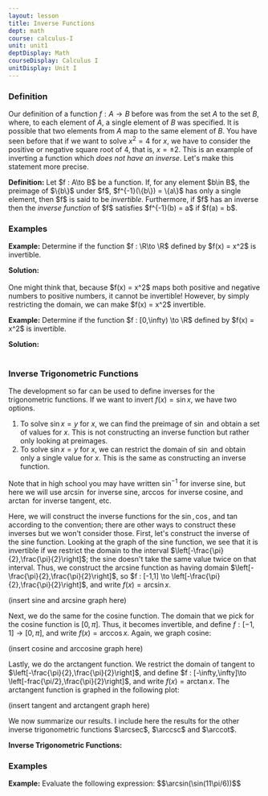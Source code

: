```yaml
---
layout: lesson
title: Inverse Functions
dept: math
course: calculus-I
unit: unit1
deptDisplay: Math
courseDisplay: Calculus I
unitDisplay: Unit I
---
```


### Definition
Our definition of a function $f : A\to B$ before was from the set $A$ to the set $B$, where, to each element of $A$, a single element of $B$ was specified. It is possible that two elements from $A$ map to the same element of $B$. You have seen before that if we want to solve $x^2 = 4$ for $x$, we have to consider the positive or negative square root of 4, that is, $x = \pm 2$. This is an example of inverting a function which *does not have an inverse*. Let's make this statement more precise. 

<div class="definition">
<b>Definition:</b> Let $f : A\to B$ be a function. If, for any element $b\in B$, the preimage of $\{b\}$ under $f$, $f^{-1}(\{b\}) = \{a\}$ has only a single element, then $f$ is said to be <i>invertible</i>. Furthermore, if $f$ has an inverse then the <i>inverse function</i> of $f$ satisfies $f^{-1}(b) = a$ if $f(a) = b$. 
</div>

### Examples
<div class="example">
<p><b>Example:</b> Determine if the function $f : \R\to \R$ defined by $f(x) = x^2$ is invertible. </p>
<b>Solution:</b>

</div> <br>
One might think that, because $f(x) = x^2$ maps both positive and negative numbers to positive numbers, it cannot be invertible! However, by simply restricting the domain, we can make $f(x) = x^2$ invertible. 

<div class="example">
<p><b>Example:</b> Determine if the function $f : [0,\infty) \to \R$ defined by $f(x) = x^2$ is invertible. </p>
<b>Solution:</b>

</div> <br>

### Inverse Trigonometric Functions
The development so far can be used to define inverses for the trigonometric functions. If we want to invert $f(x) = \sin x$, we have two options. 
1. To solve $\sin x = y$ for $x$, we can find the preimage of $\sin$ and obtain a set of values for $x$. This is not constructing an inverse function but rather only looking at preimages. 
2. To solve $\sin x = y$ for $x$, we can restrict the domain of $\sin$ and obtain only a single value for $x$. This is the same as constructing an inverse function. 

Note that in high school you may have written $\sin^{-1}$ for inverse sine, but here we will use $\arcsin$ for inverse sine, $\arccos$ for inverse cosine, and $\arctan$ for inverse tangent, etc.

Here, we will construct the inverse functions for the $\sin,\cos,$ and $\tan$ according to the convention; there are other ways to construct these inverses but we won't consider those. First, let's construct the inverse of the sine function. Looking at the graph of the sine function, we see that it is invertible if we restrict the domain to the interval $\left[-\frac{\pi}{2},\frac{\pi}{2}\right]$; the sine doesn't take the same value twice on that interval. Thus, we construct the arcsine function as having domain $\left[-\frac{\pi}{2},\frac{\pi}{2}\right]$, so $f : [-1,1] \to \left[-\frac{\pi}{2},\frac{\pi}{2}\right]$, and write $f(x) = \arcsin x$. 

(insert sine and arcsine graph here)

Next, we do the same for the cosine function. The domain that we pick for the cosine function is $[0,\pi]$. Thus, it becomes invertible, and define $f : [-1,1] \to \left[0,\pi\right]$, and write $f(x) = \arccos x$. Again, we graph cosine:

(insert cosine and arccosine graph here)

 Lastly, we do the arctangent function. We restrict the domain of tangent to $\left[-\frac{\pi}{2},\frac{\pi}{2}\right]$, and define $f : [-\infty,\infty]\to \left[-frac{\pi/2},\frac{\pi}{2}\right]$, and write $f(x) = \arctan x$. The arctangent function is graphed in the following plot:

(insert tangent and arctangent graph here)

We now summarize our results. I include here the results for the other inverse trigonometric functions $\arcsec$, $\arccsc$ and $\arccot$.

<div class="result">
<b>Inverse Trigonometric Functions:</b>
</div>

### Examples

<div class="example">
<p><b>Example:</b> Evaluate the following expression:
$$\arcsin(\sin(11\pi/6))$$ </p>

</div>

